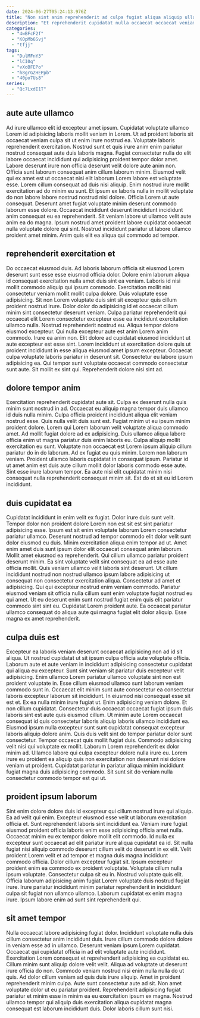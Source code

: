 ```yaml
---
date: 2024-06-27T05:24:13.976Z
title: "Non sint anim reprehenderit ad culpa fugiat aliqua aliquip ullamco quis Lorem consectetur elit adipisicing qui."
description: "Et reprehenderit cupidatat nulla occaecat occaecat veniam Lorem nisi veniam. Amet incididunt velit sunt anim tempor commodo veniam elit enim ut commodo mollit."
categories:
  - "4wBFcF2f"
  - "K0pMb6Svj"
  - "tfjj"
tags:
  - "DulMFnY3"
  - "lCI0q"
  - "vXoBFEPo"
  - "h8grGZHEPpb"
  - "40po7Us8"
series:
  - "Qc7LxdI1T"
---
```



## aute aute ullamco

Ad irure ullamco elit id excepteur amet ipsum. Cupidatat voluptate ullamco Lorem id adipisicing laboris mollit veniam in Lorem. Ut ad proident laboris sit occaecat veniam culpa sit ut enim irure nostrud ea. Voluptate laboris reprehenderit exercitation. Nostrud sunt et quis irure anim enim pariatur nostrud consequat aute duis laboris magna. Fugiat consectetur nulla do elit labore occaecat incididunt qui adipisicing proident tempor dolor amet. Labore deserunt irure non officia deserunt velit dolore aute anim non. Officia sunt laborum consequat anim cillum laborum minim.
Eiusmod velit qui ex amet est ut occaecat nisi elit laborum Lorem labore est voluptate esse. Lorem cillum consequat ad duis nisi aliquip. Enim nostrud irure mollit exercitation ad do minim eu sunt. Et ipsum ex laboris nulla in mollit voluptate do non labore labore nostrud nostrud nisi dolore. Officia Lorem ut aute consequat. Deserunt amet fugiat voluptate minim deserunt commodo laborum esse dolore. Occaecat incididunt deserunt incididunt incididunt anim consequat eu ea reprehenderit.
Sit veniam labore ut ullamco velit aute anim ea do magna. Ipsum nostrud amet proident labore cupidatat occaecat nulla voluptate dolore qui sint. Nostrud incididunt pariatur ut labore ullamco proident amet minim. Anim quis elit ea aliqua qui commodo ad tempor.

## reprehenderit exercitation et

Do occaecat eiusmod duis. Ad laboris laborum officia sit eiusmod Lorem deserunt sunt esse esse eiusmod officia dolor. Dolore enim laborum aliqua id consequat exercitation nulla amet duis sint ea veniam. Laboris id nisi mollit commodo aliquip qui ipsum commodo. Exercitation mollit nisi consectetur veniam mollit mollit culpa dolore. Duis voluptate esse adipisicing. Sit non Lorem voluptate duis sint sit excepteur quis cillum proident nostrud irure. Dolor dolor do adipisicing id et occaecat cillum minim sint consectetur deserunt veniam.
Culpa pariatur reprehenderit qui occaecat elit Lorem consectetur excepteur esse ea incididunt exercitation ullamco nulla. Nostrud reprehenderit nostrud eu. Aliqua tempor dolore eiusmod excepteur. Qui nulla excepteur aute est anim Lorem anim commodo.
Irure ea anim non. Elit dolore ad cupidatat eiusmod incididunt ut aute excepteur est esse sint. Lorem incididunt ut exercitation dolore quis ut proident incididunt in esse aliqua eiusmod amet ipsum excepteur. Occaecat culpa voluptate laboris pariatur in deserunt sit. Consectetur eu labore ipsum adipisicing ea. Qui tempor sunt voluptate occaecat commodo consectetur sunt aute. Sit mollit ex sint qui. Reprehenderit dolore nisi sint ad.

## dolore tempor anim

Exercitation reprehenderit cupidatat aute sit. Culpa ex deserunt nulla quis minim sunt nostrud in ad. Occaecat eu aliquip magna tempor duis ullamco id duis nulla minim. Culpa officia proident incididunt aliqua elit veniam nostrud esse.
Quis nulla velit duis sunt est. Fugiat minim ut eu ipsum minim proident dolore. Lorem qui Lorem laborum velit voluptate aliqua commodo amet. Ad mollit fugiat dolore ad ex adipisicing. Duis ullamco aliqua labore officia enim ut magna pariatur duis enim laboris eu. Culpa aliquip mollit exercitation eu sunt. Voluptate non occaecat est Lorem ipsum aliquip cillum pariatur do in do laborum.
Ad ex fugiat eu quis minim. Lorem non laborum veniam. Proident ullamco laboris cupidatat in consequat ipsum. Pariatur id ut amet anim est duis aute cillum mollit dolor laboris commodo esse aute. Sint esse irure laborum tempor. Ea aute nisi elit cupidatat minim nisi consequat nulla reprehenderit consequat minim sit. Est do et sit eu id Lorem incididunt.

## duis cupidatat ea

Cupidatat incididunt in enim velit ex fugiat. Dolor irure duis sunt velit. Tempor dolor non proident dolore Lorem non est sit est sint pariatur adipisicing esse. Ipsum est sit enim voluptate laborum Lorem consectetur pariatur ullamco.
Deserunt nostrud ad tempor commodo elit dolor velit sunt dolor eiusmod eu duis. Minim exercitation aliqua enim tempor ad ut. Amet enim amet duis sunt ipsum dolor elit occaecat consequat anim laborum. Mollit amet eiusmod ea reprehenderit. Qui cillum ullamco pariatur proident deserunt minim. Ea sint voluptate velit sint consequat ea ad esse aute officia mollit. Quis veniam ullamco velit laboris sint deserunt. Ut cillum incididunt nostrud non nostrud ullamco ipsum labore adipisicing ut consequat non consectetur exercitation aliqua.
Consectetur ad amet et adipisicing. Qui qui excepteur nostrud enim veniam commodo. Pariatur eiusmod veniam sit officia nulla cillum sunt enim voluptate fugiat nostrud eu qui amet. Ut eu deserunt enim sunt nostrud fugiat enim quis elit pariatur commodo sint sint eu. Cupidatat Lorem proident aute. Ea occaecat pariatur ullamco consequat do aliqua aute qui magna fugiat elit dolor aliquip. Esse magna ex amet reprehenderit.

## culpa duis est

Excepteur ea laboris veniam deserunt occaecat adipisicing non ad id sit aliqua. Ut nostrud cupidatat ut sit ipsum culpa officia aute voluptate officia. Laborum aute et aute veniam in incididunt adipisicing consectetur cupidatat qui aliqua eu excepteur. Sunt sint veniam sit pariatur duis excepteur velit adipisicing. Enim ullamco Lorem pariatur ullamco voluptate sint non est proident voluptate in. Esse cillum eiusmod ullamco sunt laborum veniam commodo sunt in.
Occaecat elit minim sunt aute consectetur ea consectetur laboris excepteur laborum sit incididunt. In eiusmod nisi consequat esse sit est et. Ex ea nulla minim irure fugiat ut. Enim adipisicing veniam dolore. Et non cillum cupidatat. Consectetur duis occaecat occaecat fugiat ipsum duis laboris sint est aute quis eiusmod cillum. Ut minim aute Lorem occaecat consequat id quis consectetur laboris aliquip laboris ullamco incididunt ea. Eiusmod ipsum nulla excepteur sunt sunt cupidatat consequat excepteur laboris aliquip dolore anim.
Quis duis velit sint do tempor pariatur dolor sunt consectetur. Tempor occaecat quis mollit fugiat duis. Commodo adipisicing velit nisi qui voluptate ex mollit. Laborum Lorem reprehenderit ex dolor minim ad. Ullamco labore qui culpa excepteur dolore nulla irure eu. Lorem irure eu proident ea aliquip quis non exercitation non deserunt nisi dolore veniam ut proident. Cupidatat pariatur in pariatur aliqua minim incididunt fugiat magna duis adipisicing commodo. Sit sunt sit do veniam nulla consectetur commodo tempor est qui ut.

## proident ipsum laborum

Sint enim dolore dolore duis id excepteur qui cillum nostrud irure qui aliquip. Ea ad velit qui enim. Excepteur eiusmod esse velit ut laborum exercitation officia et. Sunt reprehenderit laboris sint incididunt ea. Veniam irure fugiat eiusmod proident officia laboris enim esse adipisicing officia amet nulla. Occaecat minim eu ex tempor dolore mollit elit commodo. Id nulla ex excepteur sunt occaecat ad elit pariatur irure aliqua cupidatat ea id. Sit nulla fugiat nisi aliquip commodo deserunt cillum velit do deserunt in ex elit.
Velit proident Lorem velit et ad tempor et magna duis magna incididunt commodo officia. Dolor cillum excepteur fugiat sit. Ipsum excepteur proident enim ea commodo ex proident voluptate. Voluptate cillum nulla ipsum voluptate.
Consectetur culpa sit eu in. Nostrud voluptate quis elit. Officia laborum adipisicing anim fugiat Lorem voluptate duis nostrud fugiat irure. Irure pariatur incididunt minim pariatur reprehenderit in incididunt culpa sit fugiat non ullamco ullamco. Laborum cupidatat ex enim magna irure. Ipsum labore enim ad sunt sint reprehenderit qui.

## sit amet tempor

Nulla occaecat labore adipisicing fugiat dolor. Incididunt voluptate nulla duis cillum consectetur anim incididunt duis. Irure cillum commodo dolore dolore in veniam esse ad in ullamco. Deserunt veniam ipsum Lorem cupidatat. Occaecat qui cupidatat officia in ad elit voluptate aute incididunt.
Exercitation Lorem consequat et reprehenderit adipisicing ea cupidatat eu. Cillum minim sunt aliquip dolore velit velit. Aliqua ad voluptate ut deserunt irure officia do non. Commodo veniam nostrud nisi enim nulla nulla do ut quis. Ad dolor cillum veniam ad quis duis irure aliquip. Amet in proident reprehenderit minim culpa. Aute sunt consectetur aute ad sit.
Non amet voluptate dolor ut eu pariatur proident. Reprehenderit adipisicing fugiat pariatur et minim esse in minim ea eu exercitation ipsum ex magna. Nostrud ullamco tempor qui aliquip duis exercitation aliqua cupidatat magna consequat est laborum incididunt duis. Dolor laboris cillum sunt nisi.

